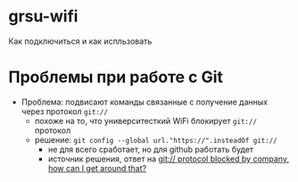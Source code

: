 grsu-wifi
=========

Как подключиться и как испльзовать

# Проблемы при работе с Git

* Проблема: подвисают команды связанные с получение данных через протокол `git://`
  * похоже на то, что университесткий WiFi блокирует `git://` протокол
  * решение: `git config --global url."https://".insteadOf git://`
    * не для всего сработает, но для github работать будет
    * источник решения, ответ на [git:// protocol blocked by company, how can I get around that?](http://stackoverflow.com/questions/4891527/git-protocol-blocked-by-company-how-can-i-get-around-that)
